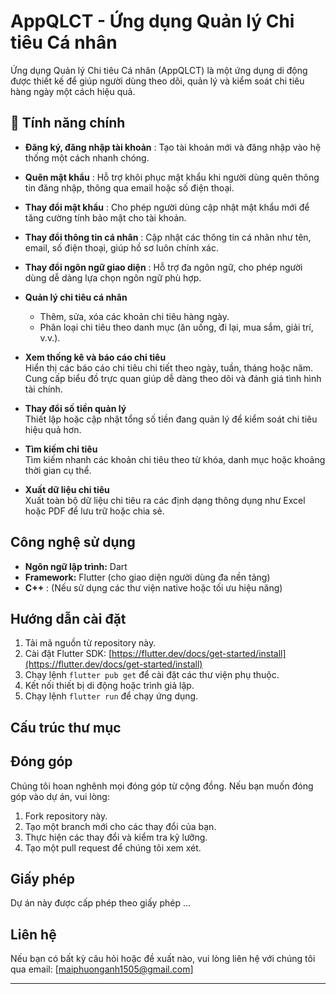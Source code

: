 # AppQLCT - Ứng dụng Quản lý Chi tiêu Cá nhân

Ứng dụng Quản lý Chi tiêu Cá nhân (AppQLCT) là một ứng dụng di động được thiết kế để giúp người dùng theo dõi, quản lý và kiểm soát chi tiêu hàng ngày một cách hiệu quả.

## 🚀 Tính năng chính

- **Đăng ký, đăng nhập tài khoản**  : Tạo tài khoản mới và đăng nhập vào hệ thống một cách nhanh chóng.
  
- **Quên mật khẩu**  : Hỗ trợ khôi phục mật khẩu khi người dùng quên thông tin đăng nhập, thông qua email hoặc số điện thoại.

- **Thay đổi mật khẩu**  : Cho phép người dùng cập nhật mật khẩu mới để tăng cường tính bảo mật cho tài khoản.

- **Thay đổi thông tin cá nhân**  : Cập nhật các thông tin cá nhân như tên, email, số điện thoại, giúp hồ sơ luôn chính xác.

- **Thay đổi ngôn ngữ giao diện**  : Hỗ trợ đa ngôn ngữ, cho phép người dùng dễ dàng lựa chọn ngôn ngữ phù hợp.

- **Quản lý chi tiêu cá nhân**  
  - Thêm, sửa, xóa các khoản chi tiêu hàng ngày.  
  - Phân loại chi tiêu theo danh mục (ăn uống, đi lại, mua sắm, giải trí, v.v.).

- **Xem thống kê và báo cáo chi tiêu**  
  Hiển thị các báo cáo chi tiêu chi tiết theo ngày, tuần, tháng hoặc năm.  
  Cung cấp biểu đồ trực quan giúp dễ dàng theo dõi và đánh giá tình hình tài chính.

- **Thay đổi số tiền quản lý**  
  Thiết lập hoặc cập nhật tổng số tiền đang quản lý để kiểm soát chi tiêu hiệu quả hơn.

- **Tìm kiếm chi tiêu**  
  Tìm kiếm nhanh các khoản chi tiêu theo từ khóa, danh mục hoặc khoảng thời gian cụ thể.

- **Xuất dữ liệu chi tiêu**  
  Xuất toàn bộ dữ liệu chi tiêu ra các định dạng thông dụng như Excel hoặc PDF để lưu trữ hoặc chia sẻ.


## Công nghệ sử dụng

*   **Ngôn ngữ lập trình:** Dart
*   **Framework:** Flutter (cho giao diện người dùng đa nền tảng)
*   **C++** : (Nếu sử dụng các thư viện native hoặc tối ưu hiệu năng)

## Hướng dẫn cài đặt

1.  Tải mã nguồn từ repository này.
2.  Cài đặt Flutter SDK: [https://flutter.dev/docs/get-started/install](https://flutter.dev/docs/get-started/install)
3.  Chạy lệnh `flutter pub get` để cài đặt các thư viện phụ thuộc.
4.  Kết nối thiết bị di động hoặc trình giả lập.
5.  Chạy lệnh `flutter run` để chạy ứng dụng.

## Cấu trúc thư mục


## Đóng góp

Chúng tôi hoan nghênh mọi đóng góp từ cộng đồng. Nếu bạn muốn đóng góp vào dự án, vui lòng:

1.  Fork repository này.
2.  Tạo một branch mới cho các thay đổi của bạn.
3.  Thực hiện các thay đổi và kiểm tra kỹ lưỡng.
4.  Tạo một pull request để chúng tôi xem xét.

## Giấy phép

Dự án này được cấp phép theo giấy phép ...

## Liên hệ

Nếu bạn có bất kỳ câu hỏi hoặc đề xuất nào, vui lòng liên hệ với chúng tôi qua email: [maiphuonganh1505@gmail.com]

---

